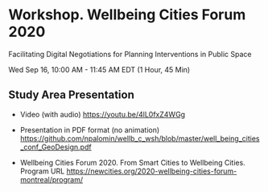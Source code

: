 # Workshop. Wellbeing Cities Forum 2020
Facilitating Digital Negotiations for Planning Interventions in Public Space

Wed Sep 16, 10:00 AM - 11:45 AM EDT (1 Hour, 45 Min)


## Study Area Presentation

- Video (with audio)
https://youtu.be/4lL0fxZ4WGg

- Presentation in PDF format (no animation)
https://github.com/npalomin/wellb_c_wsh/blob/master/well_being_cities_conf_GeoDesign.pdf


- Wellbeing Cities Forum 2020. From Smart Cities to Wellbeing Cities. Program URL
https://newcities.org/2020-wellbeing-cities-forum-montreal/program/
